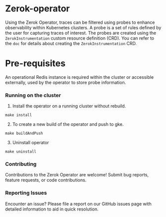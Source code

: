 # Zerok-operator
Using the Zerok Operator, traces can be filtered using probes to enhance observability within Kubernetes clusters. A probe is a set of rules defined by the user for capturing traces of interest. The probes are created using the `ZerokInstrumentation` custom resource definition (CRD). You can refer to the `doc` for details about creating the `ZerokInstrumentation` CRD. 

# Pre-requisites
An operational Redis instance is required within the cluster or accessible externally, used by the operator to store probe information.

### Running on the cluster
1. Install the operator on a running cluster without rebuild.

```
make install
```

2. To create a new build of the operator and push to gke.

```
make buildAndPush
```

3. Uninstall operator

```
make uninstall
```

### Contributing
Contributions to the Zerok Operator are welcome! Submit bug reports, feature requests, or code contributions.

### Reporting Issues
Encounter an issue? Please file a report on our GitHub issues page with detailed information to aid in quick resolution.